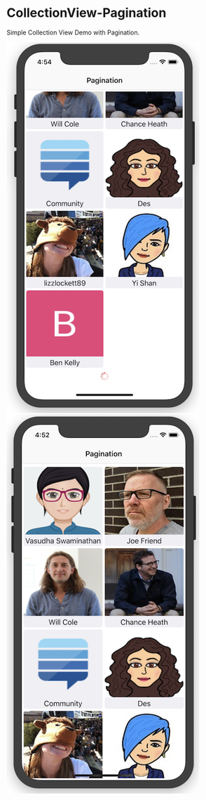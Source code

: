 # CollectionView-Pagination
Simple Collection View Demo with Pagination.

![alt text](https://raw.githubusercontent.com/raj-engineer/CollectionView-Pagination/master/CollectionView-Pagination/Screenshots/Screen%20Shot%202018-11-30%20at%204.54.33%20PM.png)      ![alt text](https://raw.githubusercontent.com/raj-engineer/CollectionView-Pagination/master/CollectionView-Pagination/Screenshots/Screen%20Shot%202018-11-30%20at%204.52.39%20PM.png)        
